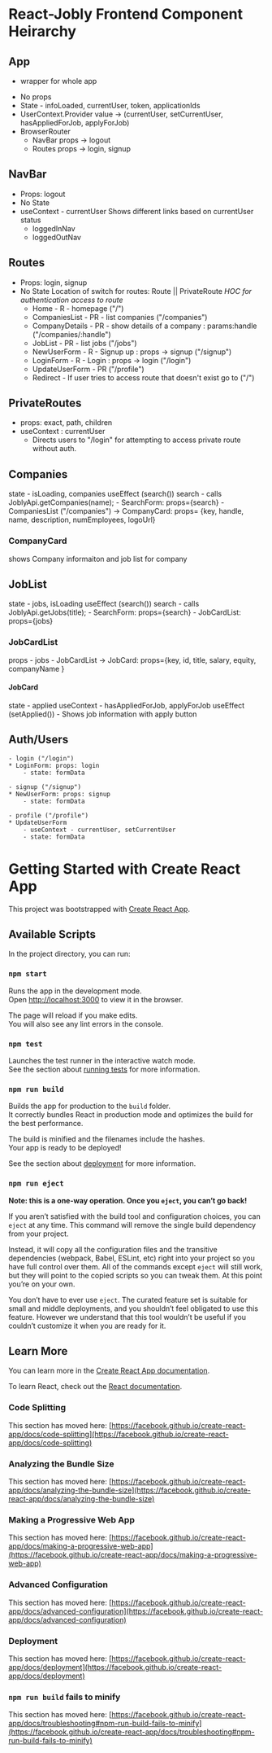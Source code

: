 # React-Jobly Frontend Component Heirarchy

## App 
* wrapper for whole app
- No props
- State - infoLoaded, currentUser, token, applicationIds
- UserContext.Provider value -> (currentUser, setCurrentUser, hasAppliedForJob, applyForJob)
- BrowserRouter
    - NavBar props -> logout
    - Routes props -> login, signup

## NavBar
- Props: logout
- No State
- useContext - currentUser
Shows different links based on currentUser status
    - loggedInNav
    - loggedOutNav

## Routes
- Props: login, signup
- No State
Location of switch for routes: Route || PrivateRoute *HOC for authentication access to route*
    - Home - R - homepage ("/")
    - CompaniesList - PR - list companies ("/companies")
    - CompanyDetails - PR - show details of a company : params:handle ("/companies/:handle")
    - JobList - PR - list jobs ("/jobs")
    - NewUserForm - R - Signup up : props -> signup ("/signup")
    - LoginForm - R - Login : props -> login ("/login")
    - UpdateUserForm - PR ("/profile")
    - Redirect - If user tries to access route that doesn't exist go to ("/")


## PrivateRoutes
- props: exact, path, children
- useContext : currentUser
    - Directs users to "/login" for attempting to access private route
    without auth.

## Companies
state - isLoading, companies
useEffect (search())
search - calls JoblyApi.getCompanies(name);
    - SearchForm: props={search}
    - CompaniesList ("/companies") -> CompanyCard: props= {key, handle, name, description, numEmployees, logoUrl}

### CompanyCard
shows Company informaiton and job list for company

## JobList
state - jobs, isLoading
useEffect (search())
search - calls JoblyApi.getJobs(title);
    - SearchForm: props={search}
    - JobCardList: props={jobs}

### JobCardList
props - jobs
    - JobCardList -> JobCard: props={key, id, title, salary, equity, companyName }
#### JobCard
state - applied
useContext - hasAppliedForJob, applyForJob
useEffect (setApplied())
    - Shows job information with apply button

## Auth/Users
    - login ("/login")
    * LoginForm: props: login
        - state: formData
        
    - signup ("/signup")
    * NewUserForm: props: signup
        - state: formData

    - profile ("/profile")
    * UpdateUserForm
        - useContext - currentUser, setCurrentUser
        - state: formData


# Getting Started with Create React App

This project was bootstrapped with [Create React App](https://github.com/facebook/create-react-app).

## Available Scripts

In the project directory, you can run:

### `npm start`

Runs the app in the development mode.\
Open [http://localhost:3000](http://localhost:3000) to view it in the browser.

The page will reload if you make edits.\
You will also see any lint errors in the console.

### `npm test`

Launches the test runner in the interactive watch mode.\
See the section about [running tests](https://facebook.github.io/create-react-app/docs/running-tests) for more information.

### `npm run build`

Builds the app for production to the `build` folder.\
It correctly bundles React in production mode and optimizes the build for the best performance.

The build is minified and the filenames include the hashes.\
Your app is ready to be deployed!

See the section about [deployment](https://facebook.github.io/create-react-app/docs/deployment) for more information.

### `npm run eject`

**Note: this is a one-way operation. Once you `eject`, you can’t go back!**

If you aren’t satisfied with the build tool and configuration choices, you can `eject` at any time. This command will remove the single build dependency from your project.

Instead, it will copy all the configuration files and the transitive dependencies (webpack, Babel, ESLint, etc) right into your project so you have full control over them. All of the commands except `eject` will still work, but they will point to the copied scripts so you can tweak them. At this point you’re on your own.

You don’t have to ever use `eject`. The curated feature set is suitable for small and middle deployments, and you shouldn’t feel obligated to use this feature. However we understand that this tool wouldn’t be useful if you couldn’t customize it when you are ready for it.

## Learn More

You can learn more in the [Create React App documentation](https://facebook.github.io/create-react-app/docs/getting-started).

To learn React, check out the [React documentation](https://reactjs.org/).

### Code Splitting

This section has moved here: [https://facebook.github.io/create-react-app/docs/code-splitting](https://facebook.github.io/create-react-app/docs/code-splitting)

### Analyzing the Bundle Size

This section has moved here: [https://facebook.github.io/create-react-app/docs/analyzing-the-bundle-size](https://facebook.github.io/create-react-app/docs/analyzing-the-bundle-size)

### Making a Progressive Web App

This section has moved here: [https://facebook.github.io/create-react-app/docs/making-a-progressive-web-app](https://facebook.github.io/create-react-app/docs/making-a-progressive-web-app)

### Advanced Configuration

This section has moved here: [https://facebook.github.io/create-react-app/docs/advanced-configuration](https://facebook.github.io/create-react-app/docs/advanced-configuration)

### Deployment

This section has moved here: [https://facebook.github.io/create-react-app/docs/deployment](https://facebook.github.io/create-react-app/docs/deployment)

### `npm run build` fails to minify

This section has moved here: [https://facebook.github.io/create-react-app/docs/troubleshooting#npm-run-build-fails-to-minify](https://facebook.github.io/create-react-app/docs/troubleshooting#npm-run-build-fails-to-minify)
